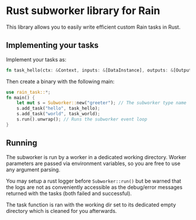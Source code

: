 # Rust subworker library for Rain

This library allows you to easily write efficient custom Rain tasks in Rust.

## Implementing your tasks

Implement your tasks as:

```rust
fn task_hello(ctx: &Context, inputs: &[DataInstance], outputs: &[Output]) -> Result<()> { ... }
```

Then create a binary with the following main:

```rust
use rain_task::*;
fn main() {
    let mut s = Subworker::new("greeter"); // The subworker type name
    s.add_task("hello", task_hello);
    s.add_task("world", task_world);
    s.run().unwrap(); // Runs the subworker event loop
}
```

## Running

The subworker is run by a worker in a dedicated working directory.
Worker parameters are passed via environment variables, so you are free to use any argument parsing.

You may setup a rust logger before `Subworker::run()` but be warned that the logs are not as conveniently accessible as the debug/error messages returned with the tasks (both failed and successful).

The task function is ran with the working dir set to its dedicated empty directory which is cleaned
for you afterwards.
